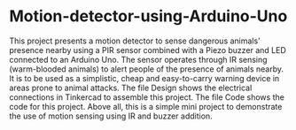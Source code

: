 # Motion-detector-using-Arduino-Uno
This project presents a motion detector to sense dangerous animals’ presence nearby using a PIR sensor combined with a Piezo buzzer and LED connected to an Arduino Uno. The sensor operates through IR sensing (warm-blooded animals) to alert people of the presence of animals nearby. It is to be used as a simplistic, cheap and easy-to-carry warning device in areas prone to animal attacks.
The file Design shows the electrical connections in Tinkercad to assemble this project.
The file Code shows the code for this project.
Above all, this is a simple mini project to demonstrate the use of motion sensing using IR and buzzer addition.
